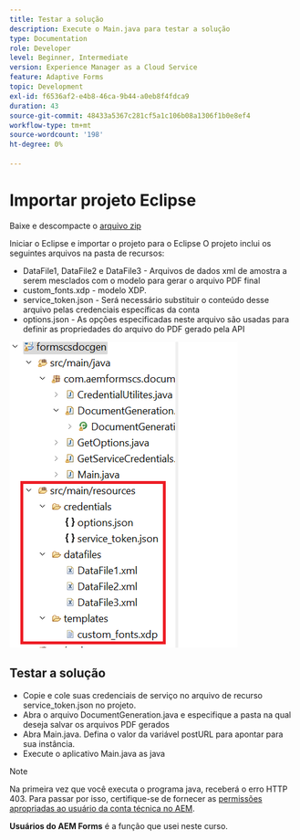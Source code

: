 ```yaml
---
title: Testar a solução
description: Execute o Main.java para testar a solução
type: Documentation
role: Developer
level: Beginner, Intermediate
version: Experience Manager as a Cloud Service
feature: Adaptive Forms
topic: Development
exl-id: f6536af2-e4b8-46ca-9b44-a0eb8f4fdca9
duration: 43
source-git-commit: 48433a5367c281cf5a1c106b08a1306f1b0e8ef4
workflow-type: tm+mt
source-wordcount: '198'
ht-degree: 0%

---
```


# Importar projeto Eclipse

Baixe e descompacte o [arquivo zip](./assets/aem-forms-cs-doc-gen.zip)

Iniciar o Eclipse e importar o projeto para o Eclipse
O projeto inclui os seguintes arquivos na pasta de recursos:

* DataFile1, DataFile2 e DataFile3 - Arquivos de dados xml de amostra a serem mesclados com o modelo para gerar o arquivo PDF final
* custom_fonts.xdp - modelo XDP.
* service_token.json - Será necessário substituir o conteúdo desse arquivo pelas credenciais específicas da conta
* options.json - As opções especificadas neste arquivo são usadas para definir as propriedades do arquivo do PDF gerado pela API

![arquivo-recursos](./assets/resource-files.png)

## Testar a solução

* Copie e cole suas credenciais de serviço no arquivo de recurso service_token.json no projeto.
* Abra o arquivo DocumentGeneration.java e especifique a pasta na qual deseja salvar os arquivos PDF gerados
* Abra Main.java. Defina o valor da variável postURL para apontar para sua instância.
* Execute o aplicativo Main.java as java

>[!NOTE]
> Na primeira vez que você executa o programa java, receberá o erro HTTP 403. Para passar por isso, certifique-se de fornecer as [permissões apropriadas ao usuário da conta técnica no AEM](https://experienceleague.adobe.com/docs/experience-manager-learn/getting-started-with-aem-headless/authentication/service-credentials.html?lang=pt-BR#configure-access-in-aem).

**Usuários do AEM Forms** é a função que usei neste curso.
